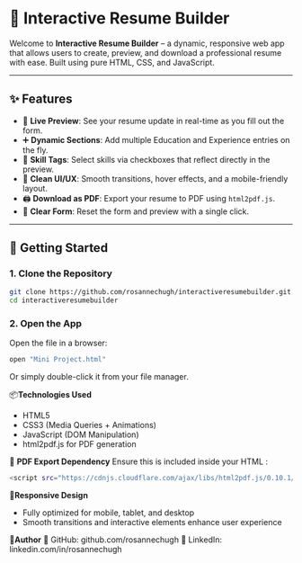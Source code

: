 # 💼 Interactive Resume Builder

Welcome to **Interactive Resume Builder** – a dynamic, responsive web app that allows users to create, preview, and download a professional resume with ease. Built using pure HTML, CSS, and JavaScript.

---

## ✨ Features

- 🔄 **Live Preview**: See your resume update in real-time as you fill out the form.
- ➕ **Dynamic Sections**: Add multiple Education and Experience entries on the fly.
- 🎯 **Skill Tags**: Select skills via checkboxes that reflect directly in the preview.
- 🎨 **Clean UI/UX**: Smooth transitions, hover effects, and a mobile-friendly layout.
- 🖨️ **Download as PDF**: Export your resume to PDF using `html2pdf.js`.
- 🧼 **Clear Form**: Reset the form and preview with a single click.

---

## 🚀 Getting Started

### 1. Clone the Repository

```bash
git clone https://github.com/rosannechugh/interactiveresumebuilder.git
cd interactiveresumebuilder
```
### 2. Open the App
Open the file in a browser:

```bash
open "Mini Project.html"
```
Or simply double-click it from your file manager.

📦**Technologies Used**
- HTML5
- CSS3 (Media Queries + Animations)
- JavaScript (DOM Manipulation)
- html2pdf.js for PDF generation

🔗 **PDF Export Dependency**
Ensure this is included inside your HTML <head>:

```bash
<script src="https://cdnjs.cloudflare.com/ajax/libs/html2pdf.js/0.10.1/html2pdf.bundle.min.js"></script>
```
📱**Responsive Design**
- Fully optimized for mobile, tablet, and desktop
- Smooth transitions and interactive elements enhance user experience

👤**Author**
🔗 GitHub: github.com/rosannechugh
🔗 LinkedIn: linkedin.com/in/rosannechugh
